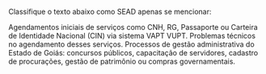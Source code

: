 Classifique o texto abaixo como SEAD apenas se mencionar:

Agendamentos iniciais de serviços como CNH, RG, Passaporte ou Carteira de Identidade Nacional (CIN) via sistema VAPT VUPT.
Problemas técnicos no agendamento desses serviços.
Processos de gestão administrativa do Estado de Goiás: concursos públicos, capacitação de servidores, cadastro de procurações, gestão de patrimônio ou compras governamentais.
